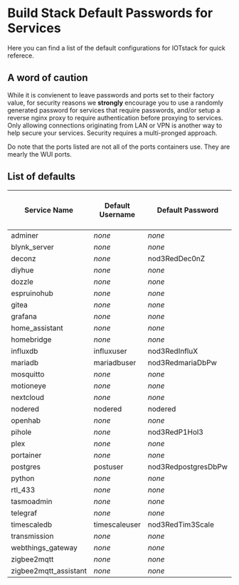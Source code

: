 # Build Stack Default Passwords for Services

Here you can find a list of the default configurations for IOTstack for quick referece.

## A word of caution
While it is convienent to leave passwords and ports set to their factory value, for security reasons we __strongly__ encourage you to use a randomly generated password for services that require passwords, and/or setup a reverse nginx proxy to require authentication before proxying to services. Only allowing connections originating from LAN or VPN is another way to help secure your services. Security requires a multi-pronged approach.

Do note that the ports listed are not all of the ports containers use. They are mearly the WUI ports.

## List of defaults

| Service Name | Default Username | Default Password | Default External HTTP/S Port | Multiple Passwords |
| ------------ | ---------------- | ---------------- | ---------------------------- | ------------------ |
| adminer      | *none*    | *none*     | 9080   | No |
| blynk_server | *none*    | *none*     | 8180   | No |
| deconz       | *none*    | nod3RedDec0nZ | 8090 | No |
| diyhue       | *none*    | *none*     | 8070   | No |
| dozzle       | *none*    | *none*     | 8080   | No |
| espruinohub  | *none*    | *none*     | *none* | No |
| gitea        | *none*    | *none*     | 7920   | No |
| grafana      | *none*    | *none*     | 3000   | No |
| home_assistant | *none*  | *none*     | 8123   | No |
| homebridge   | *none*    | *none*     | 4040   | No |
| influxdb     | influxuser | nod3RedInfluX | *none* | Yes |
| mariadb      | mariadbuser | nod3RedmariaDbPw | *none* | Yes |
| mosquitto    | *none*    | *none*     | *none* | No |
| motioneye    | *none*    | *none*     | 8765   | No |
| nextcloud    | *none*    | *none*     | 9321   | No |
| nodered      | nodered   | nodered    | 1880   | No |
| openhab      | *none*    | *none*     | 4050   | No |
| pihole       | *none*    | nod3RedP1Hol3 | 8089 | No |
| plex         | *none*    | *none*     | *none* | No |
| portainer    | *none*    | *none*     | 9000   | No |
| postgres     | postuser  | nod3RedpostgresDbPw   | *none* | Yes |
| python       | *none*    | *none*     | *none* | No |
| rtl_433      | *none*    | *none*     | *none* | No |
| tasmoadmin   | *none*    | *none*     | 8088   | No |
| telegraf     | *none*    | *none*     | *none* | No |
| timescaledb  | timescaleuser | nod3RedTim3Scale | *none* | No |
| transmission | *none*    | *none*     | 9091   | No |
| webthings_gateway | *none* | *none*   | 4060   | No |
| zigbee2mqtt  | *none*    | *none*     | *none* | No |
| zigbee2mqtt_assistant | *none*        | *none* | *none* | No |
